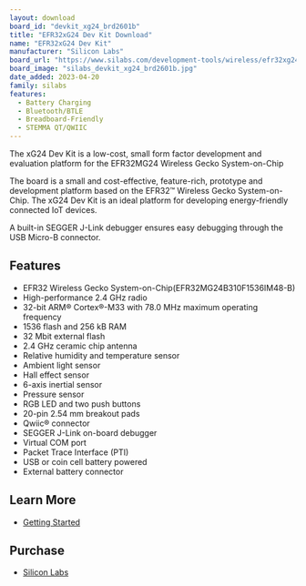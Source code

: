 ```yaml
---
layout: download
board_id: "devkit_xg24_brd2601b"
title: "EFR32xG24 Dev Kit Download"
name: "EFR32xG24 Dev Kit"
manufacturer: "Silicon Labs"
board_url: "https://www.silabs.com/development-tools/wireless/efr32xg24-dev-kit?tab=overview"
board_image: "silabs_devkit_xg24_brd2601b.jpg"
date_added: 2023-04-20
family: silabs
features:
  - Battery Charging
  - Bluetooth/BTLE
  - Breadboard-Friendly
  - STEMMA QT/QWIIC
---
```

The xG24 Dev Kit is a low-cost, small form factor development
and evaluation platform for the EFR32MG24 Wireless Gecko System-on-Chip

The board is a small and cost-effective, feature-rich, prototype and development platform
based on the EFR32™ Wireless Gecko System-on-Chip. The xG24 Dev Kit is an ideal
platform for developing energy-friendly connected IoT devices.

A built-in SEGGER J-Link debugger ensures easy debugging through the USB Micro-B
connector.

## Features
* EFR32 Wireless Gecko System-on-Chip(EFR32MG24B310F1536IM48-B)
* High-performance 2.4 GHz radio
* 32-bit ARM® Cortex®-M33 with 78.0 MHz maximum operating frequency
* 1536 flash and 256 kB RAM
* 32 Mbit external flash 
* 2.4 GHz ceramic chip antenna
* Relative humidity and temperature sensor
* Ambient light sensor
* Hall effect sensor
* 6-axis inertial sensor
* Pressure sensor
* RGB LED and two push buttons
* 20-pin 2.54 mm breakout pads
* Qwiic® connector
* SEGGER J-Link on-board debugger
* Virtual COM port
* Packet Trace Interface (PTI)
* USB or coin cell battery powered
* External battery connector

## Learn More
* [Getting Started](https://www.silabs.com/development-tools/wireless/efr32xg24-dev-kit?tab=getting-started)

## Purchase
* [Silicon Labs](https://www.silabs.com/development-tools/wireless/efr32xg24-dev-kit?tab=overview)
